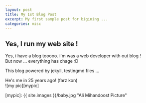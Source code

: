 ```yaml
--- 
layout: post
title: My 1st Blog Post
excerpt: My first sample post for bigining ...
categories: misc
---
```


## Yes, I run my web site !
Yes, i have a blog tooooo. i'm was a web developer with out blog !  
But now ... everything has chage :D
  
This blog powered by jekyll, testingmd files ...  

He's me in 25 years ago! (farz kon)  
![my pic][mypic]  

[mypic]: {{ site.images }}/baby.jpg "Ali Mihandoost Picture"
